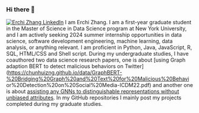 ### Hi there 👋
[![Erchi Zhang LinkedIn](https://img.shields.io/badge/linked-in-informational)](https://www.linkedin.com/in/erchi-zhang-0867041b8/) 
I am Erchi Zhang. I am a first-year graduate student in the Master of Science in Data Science program at New York University, and I am actively seeking 2024 summer internship opportunities in data science, software development engineering, machine learning, data analysis, or anything relevant. I am proficient in Python, Java, JavaScript, R, SQL, HTML/CSS and Shell script. During my undergraduate studies, I have coauthored two data science research papers, one is about [using Graph adaption BERT to detect malicious behaviors on Twitter](https://chunhuizng.github.io/data/GraphBERT-%20Bridging%20Graph%20and%20Text%20for%20Malicious%20Behavi
or%20Detection%20on%20Social%20Media-ICDM22.pdf) and another one is about [assisting any GNNs to distinguishable representations without unbiased attributes](https://chunhuizng.github.io/data/WWW23_GFAME_cameraready.pdf). In my GitHub repositories I mainly post my projects completed during my graduate studies. 

<!--
**Archertakesitez/ArcherTakesitez** is a ✨ _special_ ✨ repository because its `README.md` (this file) appears on your GitHub profile.

Here are some ideas to get you started:

- 🔭 I’m currently working on ...
- 🌱 I’m currently learning ...
- 👯 I’m looking to collaborate on ...
- 🤔 I’m looking for help with ...
- 💬 Ask me about ...
- 📫 How to reach me: ...
- 😄 Pronouns: ...
- ⚡ Fun fact: ...
-->
